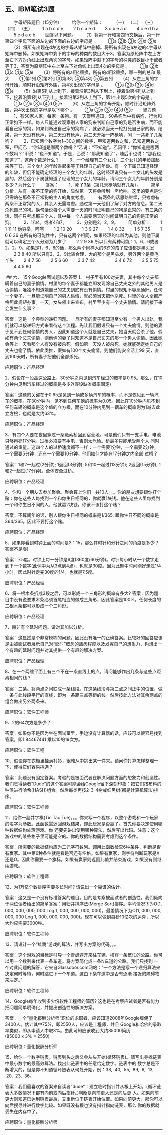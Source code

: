 ## 五、IBM笔试3题

　　字母矩阵题目（15分钟）
　　给你一个矩阵：
　　 （一） （二） （三） （四） （五）
　　1 a b c d e
　　2 b c a e d
　　3 c b e a d
　　4 c e d b a
　　5 e d a c b
　　回答以下问题。
　　（1）将第一行和第四行交换后，第一行第四个字母下面的左边的下面的右边的字母是 。
　　①a ②b ③c ④d ⑤e
　　（2）将所有出现在d左边的字母从矩阵中删掉。将所有出现在a左边的c字母从矩阵中删掉。如果矩阵中剩下的字母的种类的数目大于3，答案为原矩阵中左上方至右下方对角线上出现两次的字母。如果矩阵中剩下的字母的种类的数目小于或者等于3，答案为原矩阵中右上至左下对角线上出现4次的字母是 。
　　①a ②b ③c ④d ⑤e
　　（3）将所有的a用4替换，所有的d用2替换，哪一列的总和 最大
　　①第1列 ②第2列 ③第3列 ④第4列 ⑤第五列
　　（4）从左上角的字母开始，顺时针沿矩阵外围，第4次出现的字母是 。
　　①a ②b ③c ④d ⑤e
　　（5）沿第5列从上到下，接着沿第3列从下到上，接着沿第4列从上到下，接着沿第1列从下到上，接着沿第2列从上到下，第1个出现5次的字母是 。
　　①a ②b ③c ④d ⑤e
　　（6）从左上角的字母开始，顺时针沿矩阵外围，第4次出现的字母是以下哪个 。
　　①a ②b ③c ④d ⑤e
　　智力题
　　1．有50家人家，每家一条狗。有一天警察通知，50条狗当中有病狗，行为和正常狗不一样。每人只能通过观察别人家的狗来判断自己家的狗是否生病，而不能看自己家的狗，如果判断出自己家的狗病了，就必须当天一枪打死自己家的狗。结果，第一天没有枪声，第二天没有枪声，第三天开始一阵枪响，问：一共死了几条狗？
　　2．已知两个数字为1~30之间的数字，甲知道两数之和，乙知道两数之积，甲问乙：“你知道是哪两个数吗？”乙说：“不知道”。乙问甲：“你知道是哪两个数吗？”甲说：“也不知道”。于是，乙说：“那我知道了”，随后甲也说：“那我也知道了”，这两个数是什么？
　　3．一个经理有三个女儿，三个女儿的年龄加起来等于13，三个女儿的年龄乘起来等于经理自己的年龄。有一个下属已知道经理的年龄，但仍不能确定经理的三个女儿的年龄，这时经理说只有一个女儿的头发是黑的，然后这个下属就知道了经理的三个女儿的年龄。请问三个女儿的年龄分别是多少？为什么？
　　答案：
　　1．死了3条（第几天枪响就有几条）。
　　简单分析：从有一条不正常的狗开始，显然第一天将会听到一声枪响。这里的要点是你只需站在那条不正常狗的主人的角度考虑。
　　有两条的话思路继续，只考虑有两条不正常狗的人，其余人无需考虑。通过第一天他们了解了对方的信息。第二天杀死自己的狗。换句话说每个人需要一天的时间证明自己的狗是正常的。有三条的话，同样只考虑那三个人，其中每一个人需要两天的时间证明自己的狗是正常的狗。
　　2．1和4，或者4和7。
　　3．分别是2，2，9。
　　简单分析：
　　1 1 11 11 伪穷举，呵呵
　　1 2 10 20
　　1 3 9 27
　　1 4 8 32
　　1 5 7 35
　　1 6 6 36 在所有的可能性中，只有这两个相同，如果经理的年龄为其他，则他下属就可以确定三个人分别为几岁了
　　2 2 9 36 所以只有两种可能：1，6，6或者2，2，9。如果是1，6，6的话，那么两个同样大的6岁的孩子应该都是黑头发
　　2 3 8 40 所以只有2，2，9比较合理，大的那个是黑头发，另外两个是黄毛丫头
　　2 4 7 56
　　2 5 6 60
　　3 3 7 42
　　
　　3 4 6 72
　　3 5 5 75
　　4 4 5 80

 ## 六、 15个Google面试题以及答案
1、 村子里有100对夫妻，其中每个丈夫都瞒着自己的妻子偷情。村里的每个妻子都能立即发现除自己丈夫之外的其他男人是否偷情，唯独不知道她自己的丈夫到底有没有偷情。村里的规矩不容忍通奸。任何一个妻子，一旦能证明自己的男人偷情，就必须当天把他杀死。村里的女人全都严格照此规矩办事。一天，女头领出来宣布，村里至少有一个丈夫偷情。请问接下来会发生什么事？

答案：这是一个典型的递归问题。一旦所有的妻子都知道至少有一个男人出轨，我们就可以按递归方式来看待这个流程。先让我们假设只有一个丈夫偷情。则他的妻子见不到任何偷情的男人，因此知道这个人就是自己丈夫，她当天就会杀了他。假如有两个丈夫偷情，则他俩的妻子只知道不是自己丈夫的那一个男人偷情。因此她会等上一天看那个人有没有被杀死。假如第一天没人被杀死，她就能确定她自己的丈夫也偷了情。依此类推，假如有100个丈夫偷情，则他们能安全活上99 天，直到100天时，所有妻子把他们全都杀死。

应聘职位：产品经理

2、假设在一段高速公路上，30分钟之内见到汽车经过的概率是0.95。那么，在10分钟内见到汽车经过的概率是多少?(假设缺省概率固定)

答案：这题的关键在于0.95是见到一辆或多辆汽车的概率，而不是仅见到一辆汽车的概率。在30分钟内，见不到任何车辆的概率为0.05。因此在10分钟内见不到任何车辆的概率是这个值的立方根，而在10分钟内见到一辆车的概率则为1减去此立方根，也就是大约63%。

应聘职位：产品经理

3、有四个人要在夜里穿过一条悬索桥回到宿营地。可是他们只有一支手电，电池只够再亮17分钟。过桥必须要有手电，否则太危险。桥最多只能承受两个人 同时通过的重量。这四个人的过桥速度都不一样：一个需要1分钟，一个需要2分钟，一个需要5分钟，还有一个需要10分钟。他们如何才能在17分钟之内全部 过桥？

答案：1和2一起过(2分钟); 1返回(3分钟); 5和10一起过(13分钟); 2返回(15分钟); 1和2一起过(17分钟)。全体安全过桥。

应聘职位：产品经理

4、你和一个朋友去参加聚会。聚会算上你们一共10人。。。你的朋友想要跟你打个赌：你在这些人每找到一个和你生日相同的，你就赢1块钱。他在这些人里每找到一个和你生日不同的人，他就赢2块钱。你该不该打这个赌？

答案：不算闰年的话，别人跟你生日相同的概率是1/365; 跟你生日不同的概率是364/365。因此不要打这个赌。

应聘职位：产品经理

5、如果你看到时钟上面的时间是3：15，那么其时针和分针之间的角度是多少？答案不是零)

答案：7.5度。时钟上每一分钟是6度(360度/60分钟)。时针每小时从一个数字走到下一个数字(此例中为从3点到4点)，也就是30度。因为此题中时间刚好走过1/4小时，因此时针走完30度的1/4，也就是7.5度。

应聘职位：产品经理

6、将一根木条折成3段之后，可以形成一个三角形的概率有多大? 答案：因为题目中没有说要求木条必须首尾相连的做成三角形，因此答案是100%。任何长度的三根木条都可以形成一个三角形。

应聘职位：产品经理

7、南非有个延时问题。请对其加以分析。

答案：这显然是个非常模糊的问题，因此没有唯一的正确答案。比较好的回答应该是由被面试者展示自己对“延时”概念的熟悉程度以及发挥自己的想象力，构想出一个有趣的延时问题并对其提供一个有趣的解决方案。

应聘职位：产品经理

8、在一个两维平面上有三个不在一条直线上的点。请问能够作出几条与这些点距离相同的线？

答案：三条。将两点之间联成一条线段。在这条线段与第三点之间正中的位置，做一条与此线段平行的直线，即为一条距三点等距的线。然后按此方法对其余两点的组合做出另外两条来。

应聘职位：软件工程师

9、2的64次方是多少？

答案：如果你不是因为坐在面试室里，手边没有计算器的话，应该可以很容易找到答案，即1.84467441 乘以10的19次方。

应聘职位：软件工程

10、假设你在衣橱里挂满衬衫，很难从中挑出某一件来。请问你打算怎样整理一下，使得它们容易挑选？

答案：此题没有固定答案。考验的是被面试者在解决问题方面的想象力和创造性。我们觉得读者”Dude”的这个答案可能会给Google留下深刻印象：把它们按布料的种类进行哈希(HASH)组合。然后每类再按2-3-4树或红黑树(都是计算机算法)排序。

应聘职位：软件工程师

11、给你一副井字棋(Tic Tac Toe)。。。你来写一个程序，以整个游戏和一个玩家的名字为参数。此函数需返回游戏结果，即此玩家是否赢了。首先你要决定使用哪种数据结构处理游戏。你 还要先讲出使用哪种算法，然后写出代码。注意：这个游戏中的某些格子里可能是空的。你的数据结构需要考虑到这个条件。

答案：所需要的数据结构应为二元字符数列。调用此函数检查6种条件，判断是否有赢家。其中第6种条件就是看是否还有空格。如果有赢家，则字符判断玩家是X还是O。因此你需要一个旗标。如果有赢家则返回此值并结束游戏，如果没有则继续游戏。

应聘职位：软件工程师

12、为1万亿个数排序需要多长时间? 请说出一个靠谱的估计。

答案：这又是一个没有标准答案的题目。目的是考察被面试者的创造性。我们倾向于两位读者给出的简单答案：用归并排序法(Merge Sort)排序。平均情况下为O(1, 000, 000, 000, 000 Log 1, 000, 000, 000, 000)。最差情况下为O(1, 000, 000, 000, 000 Log 1, 000, 000, 000, 000)。现在可以做到每秒10亿次的运算，所以大约应需要3000秒。

应聘职位：软件工程师

13、请设计一个“蛙跳”游戏的算法，并写出方案的代码。。。

答案：这个游戏的目标是引导一个青蛙避开来往车辆，横穿一条繁忙的公路。你可以用一个数列来代表一条车道。将方案简化成一条N车道的公路。我们只找到 一个对此问题的解答，它来自Glassdoor.com网站：“一个方法是写一个递归算法来决定何时等待，何时跳进下一个车道。这由下条车道中是否有逐渐 接近的障碍物来决定。”

应聘职位：软件工程师

14、Google每年收到多少份软件工程师的简历? 这也是在考察应试者是否有能力把问题简单明确化，并提出创造性的解决方案。

答案：一个“量化报酬分析师”职位的求职者，应该知道2008年Google雇佣了3400人。估计其中75%，即2550人，应该是工程师，并且 Google和哈佛的录取率类似，即从申请人中取3%。由此可知应该收到大约85000简历(85000 x 3% = 2550)

应聘职位：量化报酬分析师

15、给你一个数字链表。链表到头之后又会从头开始(循环链表)。请写出寻找链表中最小数字的最高效算法。找出此链表中的任意给定数字。链表中的 数字总是不断增大的，但是你不知道循环链表从何处开始。例：38,  40,  55,  89,  6,  13,  20,  23,  36。

答案：我们最喜欢的答案来自读者”dude”：建立临时指针并从根上开始。(循环链表大多数情况下都有向前或向后指针。)判断是向前更大还是向后更 大。如果向前更大则知道已达到链表最后，又重新位于链表开始位置。如果向前更大，那你可以向后搜寻并进行数字比较。如果既没有根也没有指针指向链表，那么 你的数据就丢失在内存中了。

应聘职位：量化报酬分析师

-----------------------------------------------------------------------------------------------------------------------------------
